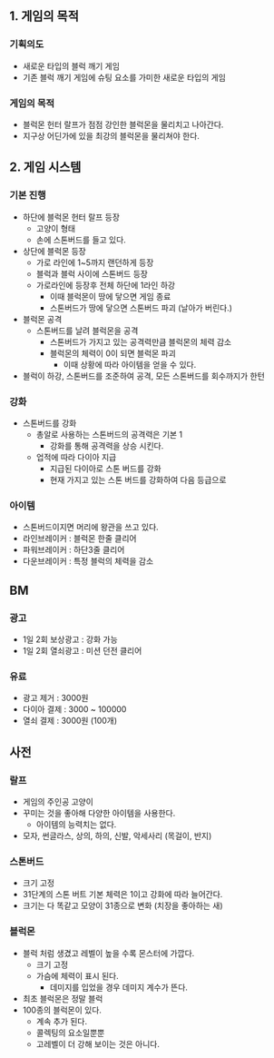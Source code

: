 ## 1. 게임의 목적
### 기획의도
- 새로운 타입의 블럭 깨기 게임
- 기존 블럭 깨기 게임에 슈팅 요소를 가미한 새로운 타입의 게임

### 게임의 목적
- 블럭몬 헌터 랄프가 점점 강인한 블럭몬을 물리치고 나아간다.
- 지구상 어딘가에 있을 최강의 블럭몬을 물리쳐야 한다. 

## 2. 게임 시스템
### 기본 진행
- 하단에 블럭몬 헌터 랄프 등장
  - 고양이 형태
  - 손에 스톤버드를 들고 있다. 
- 상단에 블럭몬 등장
  - 가로 라인에 1~5까지 랜던하게 등장
  - 블럭과 블럭 사이에 스톤버드 등장
  - 가로라인에 등장후 전체 하단에 1라인 하강
    - 이때 블럭몬이 땅에 닿으면 게임 종료
    - 스톤버드가 땅에 닿으면 스톤버드 파괴 (날아가 버린다.)
- 블럭몬 공격
  - 스톤버드를 날려 블럭몬을 공격
    - 스톤버드가 가지고 있는 공격력만큼 블럭몬의 체력 감소
    - 블럭몬의 체력이 0이 되면 블럭몬 파괴
      - 이때 상황에 따라 아이템을 얻을 수 있다.   
- 블럭이 하강, 스톤버드를 조준하여 공격, 모든 스톤버드를 회수까지가 한턴

### 강화
- 스톤버드를 강화
  - 총알로 사용하는 스톤버드의 공격력은 기본 1
    - 강화를 통해 공격력을 상승 시킨다.
  - 업적에 따라 다이아 지급
    - 지급된 다이아로 스톤 버드를 강화
    - 현재 가지고 있는 스톤 버드를 강화하여 다음 등급으로

### 아이템
- 스톤버드이지면 머리에 왕관을 쓰고 있다. 
- 라인브레이커 : 블럭몬 한줄 클리어
- 파워브레이커 : 하단3줄 클리어
- 다운브레이커 : 특정 블럭의 체력을 감소  

## BM
### 광고
- 1일 2회 보상광고 : 강화 가능
- 1일 2회 열쇠광고 : 미션 던전 클리어

### 유료
- 광고 제거 : 3000원
- 다이아 결제 : 3000 ~ 100000
- 열쇠 결제 : 3000원 (100개)

## 사전
### 랄프
- 게임의 주인공 고양이
- 꾸미는 것을 좋아해 다양한 아이템을 사용한다.
  - 아이템의 능력치는 없다.
- 모자, 썬글라스, 상의, 하의, 신발, 악세사리 (목걸이, 반지)

### 스톤버드
- 크기 고정
- 31단계의 스톤 버트 기본 체력은 1이고 강화에 따라 늘어간다.
- 크기는 다 똑같고 모양이 31종으로 변화 (치장을 좋아하는 새)

### 블럭몬
- 블럭 처럼 생겼고 레벨이 높을 수록 몬스터에 가깝다.
  - 크기 고정
  - 가슴에 체력이 표시 된다.
    - 데미지를 입었을 경우 데미지 계수가 뜬다. 
- 최초 블럭몬은 정말 블럭
- 100종의 블럭몬이 있다.
  - 계속 추가 된다.
  - 콜렉팅의 요소일뿐뿐
  - 고레벨이 더 강해 보이는 것은 아니다.
       



